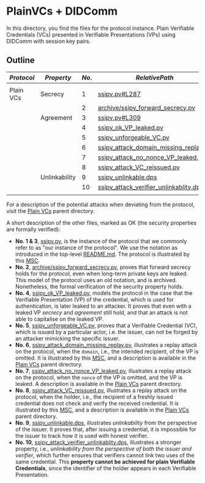 # PlainVCs + DIDComm

In this directory, you find the files for the protocol instance. Plain Verifiable Credentials (VCs) presented in Verifiable Presentations (VPs) using DIDComm with session key pairs.

## Outline

$Protocol$ | $Property$ | $No.$ | $Relative Path$ | $OK$ | $Attack$ 
---|---|---|---|---|---
|||||
Plain VCs | Secrecy | 1 | [ssipv.pv#L287](ssipv.pv#L287) |  [x]  | [ ]
 | | | 2 | [archive/ssipv_forward_secrecy.pv](archive/ssipv_forward_secrecy.pv) |  [x]  | [ ]
 | | Agreement | 3 | [ssipv.pv#L309](ssipv.pv#L309) |  [x]  | [ ]
 | | | 4 | [ssipv_ok_VP_leaked.pv](ssipv_ok_VP_leaked.pv) |  [x]  | [ ]
 | | | 5 | [ssipv_unforgeable_VC.pv](ssipv_unforgeable_VC.pv) |  [x]  | [ ]
| | | 6 | [ssipv_attack_domain_missing_replay.pv](ssipv_attack_domain_missing_replay.pv) |  [ ] | [x] 
| | | 7 | [ssipv_attack_no_nonce_VP_leaked.pv](ssipv_attack_no_nonce_VP_leaked.pv) |  [ ] | [x] 
| | | 8 | [ssipv_attack_VC_reissued.pv](ssipv_attack_VC_reissued.pv) |  [ ] | [x] 
| | Unlinkability | 9 | [ssipv_unlinkable.dps](ssipv_unlinkable.dps) |  [x]  | [ ]
| | | 10 | [ssipv_attack_verifier_unlinkablity.dps](ssipv_attack_verifier_unlinkablity.dps) |  [ ] | [x] 
|||||

For a description of the potential attacks when deviating from the protocol, visit the [Plain VCs](../README.md) parent directory.

A short description of the other files, marked as OK (the security properties are formally verified):

- __No. 1 & 3__, [ssipv.pv](ssipv.pv), is the instance of the protocol that we commonly refer to as "our instance of the protocol". We use the notation as introduced in the top-level [README.md](../../README.md). The protocol is illustrated by this [MSC](../doc/msc-full-protocol.pdf). 
- __No. 2__, [archive/ssipv_forward_secrecy.pv](archive/ssipv_forward_secrecy.pv), proves that forward secrecy holds for the protocol, even when long-term private keys are leaked. This model of the protocol uses an old notation, and is archived. Nonetheless, the formal verification of the security property holds.
- __No. 4__, [ssipv_ok_VP_leaked.pv](ssipv_ok_VP_leaked.pv), models the protocol in the case that the Verifiable Presentation (VP) of the credential, which is used for authentication, is later leaked to an attacker. It proves that even with a leaked VP _secrecy_ and _agreement_ still hold, and that an attack is not able to capitalise on the leaked VP.
- __No. 5__, [ssipv_unforgeable_VC.pv](ssipv_unforgeable_VC.pv), proves that a Verifiable Credential (VC), which is issued by a particular actor, i.e. the issuer, can not be forged by an attacker mimicking the specific issuer.
- __No. 6__, [ssipv_attack_domain_missing_replay.pv](ssipv_attack_domain_missing_replay.pv), illustrates a replay attack on the protocol, when the `domain`, i.e., the intended recipient, of the VP is omitted. It is illustrated by this [MSC](../doc/msc-mitm-attack.pdf), and a description is available in the [Plain VCs](../README.md) parent directory.
- __No. 7__, [ssipv_attack_no_nonce_VP_leaked.pv](ssipv_attack_no_nonce_VP_leaked.pv), illustrates a replay attack on the protocol, when the `nonce` of the VP is omitted, and the VP is leaked. A description is available in the [Plain VCs](../README.md) parent directory.
- __No. 8__, [ssipv_attack_VC_reissued.pv](ssipv_attack_VC_reissued.pv), illustrates a replay attack on the protocol, when the holder, i.e., the recipient of a freshly issued credential does not check and verify the received credential. It is illustrated by this [MSC](../doc/msc-njagreement-attack.pdf), and a description is available in the [Plain VCs](../README.md) parent directory.
- __No. 9__, [ssipv_unlinkable.dps](ssipv_unlinkable.dps), illustrates _unlinkability_ from the perspective of the issuer. It proves that, after issuing a credential, it is impossible for the issuer to track how it is used with honest verifier.
- __No. 10__, [ssipv_attack_verifier_unlinkablity.dps](ssipv_attack_verifier_unlinkablity.dps), illustrates a stronger property, i.e., _unlinkability from the perspective of both the issuer
and verifier_, which further ensures that verifiers cannot link two uses of the
same credential. This __property cannot be achieved for plain Verifiable Credentials__, since the identifier of the holder appears in each Verifiable Presentation.